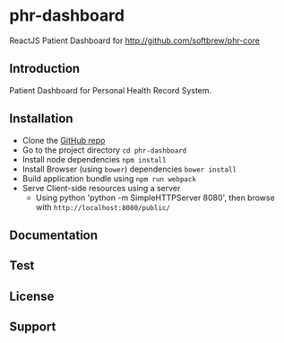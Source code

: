 # phr-dashboard
ReactJS Patient Dashboard for http://github.com/softbrew/phr-core

## Introduction
Patient Dashboard for Personal Health Record System.

## Installation

- Clone the [GitHub repo](https://github.com/softbrew/phr-dashboard)
- Go to the project directory `cd phr-dashboard`
- Install node dependencies `npm install`
- Install Browser (using `bower`) dependencies `bower install`
- Build application bundle using `npm run webpack`
- Serve Client-side resources using a server
  - Using python 'python -m SimpleHTTPServer 8080', then browse with `http://localhost:8080/public/`

## Documentation

## Test

## License

## Support
